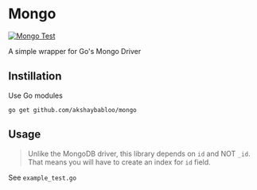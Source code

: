 # Mongo

[![Mongo Test](https://github.com/akshaybabloo/mongo/workflows/Mongo%20Test/badge.svg)](https://github.com/akshaybabloo/mongo/actions)

A simple wrapper for Go's Mongo Driver

## Instillation

Use Go modules

```
go get github.com/akshaybabloo/mongo
```

## Usage

> Unlike the MongoDB driver, this library depends on `id` and NOT `_id`. That means you will have to create an index for `id` field.

See `example_test.go`

